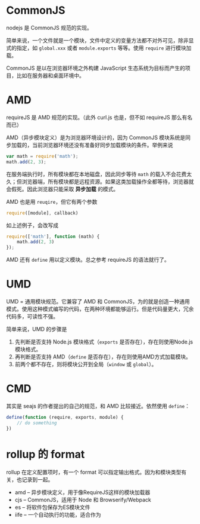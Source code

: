 # CommonJS

nodejs 是 CommonJS 规范的实现。

简单来说，一个文件就是一个模块，文件中定义的变量方法都不对外可见，除非显式的指定，如 `global.xxx` 或者 `module.exports` 等等。使用 `require` 进行模块加载。

CommonJS 是以在浏览器环境之外构建 JavaScript 生态系统为目标而产生的项目，比如在服务器和桌面环境中。

# AMD

requireJS 是 AMD 规范的实现。（此外 curl.js 也是，但不如 requireJS 那么有名而已）

AMD（异步模块定义）是为浏览器环境设计的，因为 CommonJS 模块系统是同步加载的，当前浏览器环境还没有准备好同步加载模块的条件。举例来说

```javascript
var math = require('math');
math.add(2, 3);
```

在服务端执行时，所有模块都在本地磁盘，因此同步等待 `math` 的载入不会花费太久；但浏览器端，所有模块都是远程资源。如果这类加载操作全都等待，浏览器就会假死。因此浏览器只能采取 __异步加载__ 的模式。

AMD 也是用 `reuqire`，但它有两个参数

```javascript
require([module], callback)
```

如上述例子，会改写成

```javascript
require(['math'], function (math) {
    math.add(2, 3)
});
```

AMD 还有 `define` 用以定义模块。总之参考 requireJS 的语法就行了。

# UMD

UMD = 通用模块规范。它兼容了 AMD 和 CommonJS，为的就是创造一种通用模式。使用这种模式编写的代码，在两种环境都能够运行。但是代码量更大，冗余代码多，可读性不强。

简单来说，UMD 的步骤是
1. 先判断是否支持 Node.js 模块格式（`exports` 是否存在），存在则使用Node.js模块格式。
2. 再判断是否支持 AMD（`define` 是否存在），存在则使用AMD方式加载模块。
3. 前两个都不存在，则将模块公开到全局（`window` 或 `global`）。

# CMD

其实是 seajs 的作者提出的自己的规范，和 AMD 比较接近。依然使用 `define`：

```javascript
define(function (require, exports, module) {
    // do something
})
```

# rollup 的 format

rollup 在定义配置项时，有一个 format 可以指定输出格式。因为和模块类型有关，也记录到一起。

* amd – 异步模块定义，用于像RequireJS这样的模块加载器
* cjs – CommonJS，适用于 Node 和 Browserify/Webpack
* es – 将软件包保存为ES模块文件
* iife – 一个自动执行的功能，适合作为<script>标签。（如果要为应用程序创建一个捆绑包，您可能想要使用它，因为它会使文件大小变小。）
* umd – 通用模块定义，以amd，cjs 和 iife 为一体

